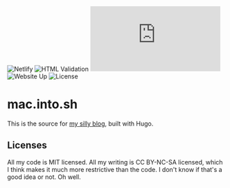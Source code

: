 ![Netlify](https://img.shields.io/netlify/ee2a8ef3-e949-4357-92a8-f7dcda9fcf38) ![HTML Validation](https://img.shields.io/w3c-validation/default?targetUrl=https%3A%2F%2Fmac.into.sh) ![Observatory](https://img.shields.io/mozilla-observatory/grade/mac.into.sh?publish) ![Website Up](https://img.shields.io/website?url=https%3A%2F%2Fmac.into.sh) ![License](https://img.shields.io/github/license/geoffmacintosh/site)

# mac.into.sh

This is the source for [my silly blog](https://mac.into.sh), built with Hugo.

## Licenses

All my code is MIT licensed. All my writing is CC BY-NC-SA licensed, which I think makes it much more restrictive than the code. I don't know if that's a good idea or not. Oh well.
